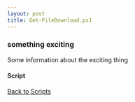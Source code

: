 ```yaml
---
layout: post
title: Get-FileDownload.ps1
---
```


### something exciting

Some information about the exciting thing

#### Script

<script src="https://gist-it.appspot.com/github.com/BanterBoy/scripts-blog/blob/master/PowerShell/scripts/fileManagement/Get-FileDownload.ps1"></script>

<a href="/menu/_pages/scripts.html">Back to Scripts</a>
